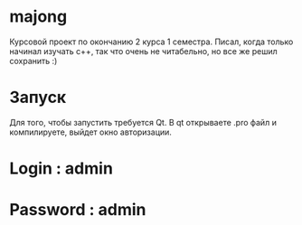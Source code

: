 # majong
Курсовой проект по окончанию 2 курса 1 семестра. Писал, когда только начинал изучать c++, так что очень не читабельно, но все же решил сохранить :)
# Запуск
Для того, чтобы запустить требуется Qt. В qt открываете .pro файл и компилируете, выйдет окно авторизации. 
# Login : admin
# Password : admin
